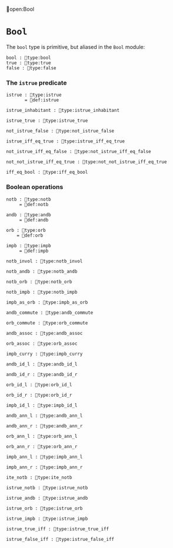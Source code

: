 open:Bool
# `Bool`

The `bool` type is primitive, but aliased in the `Bool` module:

    bool : type:bool
    true : type:true
    false : type:false


### The `istrue` predicate

    istrue : type:istrue
           = def:istrue

    istrue_inhabitant : type:istrue_inhabitant

    istrue_true : type:istrue_true

    not_istrue_false : type:not_istrue_false

    istrue_iff_eq_true : type:istrue_iff_eq_true

    not_istrue_iff_eq_false : type:not_istrue_iff_eq_false

    not_not_istrue_iff_eq_true : type:not_not_istrue_iff_eq_true

    iff_eq_bool : type:iff_eq_bool


### Boolean operations

    notb : type:notb
         = def:notb

    andb : type:andb
         = def:andb

    orb : type:orb
        = def:orb

    impb : type:impb
         = def:impb

    notb_invol : type:notb_invol

    notb_andb : type:notb_andb

    notb_orb : type:notb_orb

    notb_impb : type:notb_impb

    impb_as_orb : type:impb_as_orb

    andb_commute : type:andb_commute

    orb_commute : type:orb_commute

    andb_assoc : type:andb_assoc

    orb_assoc : type:orb_assoc

    impb_curry : type:impb_curry

    andb_id_l : type:andb_id_l

    andb_id_r : type:andb_id_r

    orb_id_l : type:orb_id_l

    orb_id_r : type:orb_id_r

    impb_id_l : type:impb_id_l

    andb_ann_l : type:andb_ann_l

    andb_ann_r : type:andb_ann_r

    orb_ann_l : type:orb_ann_l

    orb_ann_r : type:orb_ann_r

    impb_ann_l : type:impb_ann_l

    impb_ann_r : type:impb_ann_r

    ite_notb : type:ite_notb

    istrue_notb : type:istrue_notb

    istrue_andb : type:istrue_andb

    istrue_orb : type:istrue_orb

    istrue_impb : type:istrue_impb

    istrue_true_iff : type:istrue_true_iff

    istrue_false_iff : type:istrue_false_iff
